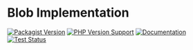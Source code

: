 Blob Implementation
===================
[![Packagist Version](https://img.shields.io/packagist/v/slothsoft/blob)](https://packagist.org/packages/slothsoft/blob)
[![PHP Version Support](https://img.shields.io/packagist/php-v/slothsoft/blob)](https://www.php.net/)
[![Documentation](https://img.shields.io/badge/docs-reference-blue.svg)](https://faulo.github.io/slothsoft-blob/)
[![Test Status](../../actions/workflows/ci-tests.yml/badge.svg)](../../actions/workflows/ci-tests.yml)

